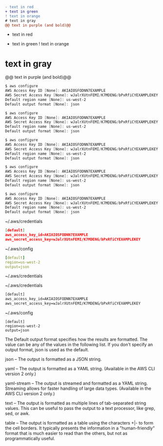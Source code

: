 ```diff
- text in red
+ text in green
! text in orange
# text in gray
@@ text in purple (and bold)@@
```
- text in red
+ text in green
! text in orange
# text in gray
@@ text in purple (and bold)@@

```PowerShell
$ aws configure
AWS Access Key ID [None]: AKIAIOSFODNN7EXAMPLE
AWS Secret Access Key [None]: wJalrXUtnFEMI/K7MDENG/bPxRfiCYEXAMPLEKEY
Default region name [None]: us-west-2
Default output format [None]: json
```
```PowerShell
$ aws configure
AWS Access Key ID [None]: AKIAIOSFODNN7EXAMPLE
AWS Secret Access Key [None]: wJalrXUtnFEMI/K7MDENG/bPxRfiCYEXAMPLEKEY
Default region name [None]: us-west-2
Default output format [None]: json
```

```PowerShell
$ aws configure
AWS Access Key ID [None]: AKIAIOSFODNN7EXAMPLE
AWS Secret Access Key [None]: wJalrXUtnFEMI/K7MDENG/bPxRfiCYEXAMPLEKEY
Default region name [None]: us-west-2
Default output format [None]: json
```

```PowerShell
$ aws configure
AWS Access Key ID [None]: AKIAIOSFODNN7EXAMPLE
AWS Secret Access Key [None]: wJalrXUtnFEMI/K7MDENG/bPxRfiCYEXAMPLEKEY
Default region name [None]: us-west-2
Default output format [None]: json
```

```PowerShell
$ aws configure
AWS Access Key ID [None]: AKIAIOSFODNN7EXAMPLE
AWS Secret Access Key [None]: wJalrXUtnFEMI/K7MDENG/bPxRfiCYEXAMPLEKEY
Default region name [None]: us-west-2
Default output format [None]: json
```


~/.aws/credentials

```JSON
[default]
aws_access_key_id=AKIAIOSFODNN7EXAMPLE
aws_secret_access_key=wJalrXUtnFEMI/K7MDENG/bPxRfiCYEXAMPLEKEY
```

~/.aws/config

```YAML
[default]
region=us-west-2
output=json
```

~/.aws/credentials

~/.aws/credentials

```XML
[default]
aws_access_key_id=AKIAIOSFODNN7EXAMPLE
aws_secret_access_key=wJalrXUtnFEMI/K7MDENG/bPxRfiCYEXAMPLEKEY
```

~/.aws/config

```ShellSession
[default]
region=us-west-2
output=json
```

The Default output format specifies how the results are formatted. The value can be any of the values in the following list. If you don't specify an output format, json is used as the default.

json – The output is formatted as a JSON string.

yaml – The output is formatted as a YAML string. (Available in the AWS CLI version 2 only.)

yaml-stream – The output is streamed and formatted as a YAML string. Streaming allows for faster handling of large data types. (Available in the AWS CLI version 2 only.)

text – The output is formatted as multiple lines of tab-separated string values. This can be useful to pass the output to a text processor, like grep, sed, or awk.

table – The output is formatted as a table using the characters +|- to form the cell borders. It typically presents the information in a "human-friendly" format that is much easier to read than the others, but not as programmatically useful.
